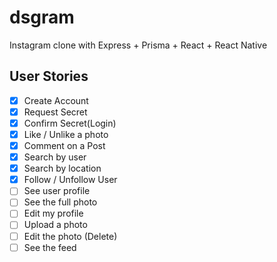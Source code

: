 # dsgram

Instagram clone with Express + Prisma + React + React Native

## User Stories

- [x] Create Account
- [x] Request Secret
- [x] Confirm Secret(Login)
- [x] Like / Unlike a photo
- [x] Comment on a Post
- [x] Search by user
- [x] Search by location
- [x] Follow / Unfollow User
- [ ] See user profile
- [ ] See the full photo
- [ ] Edit my profile
- [ ] Upload a photo
- [ ] Edit the photo (Delete)
- [ ] See the feed
